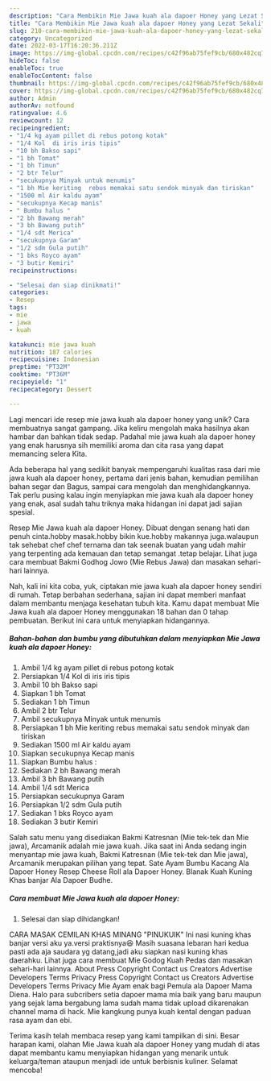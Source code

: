 ```yaml
---
description: "Cara Membikin Mie Jawa kuah ala dapoer Honey yang Lezat Sekali"
title: "Cara Membikin Mie Jawa kuah ala dapoer Honey yang Lezat Sekali"
slug: 210-cara-membikin-mie-jawa-kuah-ala-dapoer-honey-yang-lezat-sekali
category: Uncategorized
date: 2022-03-17T16:20:36.211Z
image: https://img-global.cpcdn.com/recipes/c42f96ab75fef9cb/680x482cq70/mie-jawa-kuah-ala-dapoer-honey-foto-resep-utama.jpg
hideToc: false
enableToc: true
enableTocContent: false
thumbnail: https://img-global.cpcdn.com/recipes/c42f96ab75fef9cb/680x482cq70/mie-jawa-kuah-ala-dapoer-honey-foto-resep-utama.jpg
cover: https://img-global.cpcdn.com/recipes/c42f96ab75fef9cb/680x482cq70/mie-jawa-kuah-ala-dapoer-honey-foto-resep-utama.jpg
author: Admin
authorAv: notfound
ratingvalue: 4.6
reviewcount: 12
recipeingredient:
- "1/4 kg ayam pillet di rebus potong kotak"
- "1/4 Kol  di iris iris tipis"
- "10 bh Bakso sapi"
- "1 bh Tomat"
- "1 bh Timun"
- "2 btr Telur"
- "secukupnya Minyak untuk menumis"
- "1 bh Mie keriting  rebus memakai satu sendok minyak dan tiriskan"
- "1500 ml Air kaldu ayam"
- "secukupnya Kecap manis"
- " Bumbu halus "
- "2 bh Bawang merah"
- "3 bh Bawang putih"
- "1/4 sdt Merica"
- "secukupnya Garam"
- "1/2 sdm Gula putih"
- "1 bks Royco ayam"
- "3 butir Kemiri"
recipeinstructions:

- "Selesai dan siap dinikmati!"
categories:
- Resep
tags:
- mie
- jawa
- kuah

katakunci: mie jawa kuah 
nutrition: 187 calories
recipecuisine: Indonesian
preptime: "PT32M"
cooktime: "PT36M"
recipeyield: "1"
recipecategory: Dessert

---
```





Lagi mencari ide resep mie jawa kuah ala dapoer honey yang unik? Cara membuatnya sangat gampang. Jika keliru mengolah maka hasilnya akan hambar dan bahkan tidak sedap. Padahal mie jawa kuah ala dapoer honey yang enak harusnya sih memiliki aroma dan cita rasa yang dapat memancing selera Kita.





Ada beberapa hal yang sedikit banyak mempengaruhi kualitas rasa dari mie jawa kuah ala dapoer honey, pertama dari jenis bahan, kemudian pemilihan bahan segar dan Bagus, sampai cara mengolah dan menghidangkannya. Tak perlu pusing kalau ingin menyiapkan mie jawa kuah ala dapoer honey yang enak,      asal sudah tahu triknya maka hidangan ini dapat jadi sajian spesial.














Resep Mie Jawa kuah ala dapoer Honey. Dibuat dengan senang hati dan penuh cinta.hobby masak.hobby bikin kue.hobby makannya juga.walaupun tak sehebat chef chef ternama dan tak seenak buatan yang udah mahir yang terpenting ada kemauan dan tetap semangat .tetap belajar. Lihat juga cara membuat Bakmi Godhog Jowo (Mie Rebus Jawa) dan masakan sehari-hari lainnya.






Nah, kali ini kita coba, yuk, ciptakan mie jawa kuah ala dapoer honey sendiri di rumah. Tetap berbahan sederhana, sajian ini dapat memberi manfaat dalam membantu menjaga kesehatan tubuh kita. Kamu dapat membuat Mie Jawa kuah ala dapoer Honey menggunakan 18 bahan dan 0 tahap pembuatan. Berikut ini cara untuk menyiapkan hidangannya.

<!--inarticleads1-->

##### Bahan-bahan dan bumbu yang dibutuhkan dalam menyiapkan Mie Jawa kuah ala dapoer Honey:

1. Ambil 1/4 kg ayam pillet di rebus potong kotak
1. Persiapkan 1/4 Kol  di iris iris tipis
1. Ambil 10 bh Bakso sapi
1. Siapkan 1 bh Tomat
1. Sediakan 1 bh Timun
1. Ambil 2 btr Telur
1. Ambil secukupnya Minyak untuk menumis
1. Persiapkan 1 bh Mie keriting  rebus memakai satu sendok minyak dan tiriskan
1. Sediakan 1500 ml Air kaldu ayam
1. Siapkan secukupnya Kecap manis
1. Siapkan  Bumbu halus :
1. Sediakan 2 bh Bawang merah
1. Ambil 3 bh Bawang putih
1. Ambil 1/4 sdt Merica
1. Persiapkan secukupnya Garam
1. Persiapkan 1/2 sdm Gula putih
1. Sediakan 1 bks Royco ayam
1. Sediakan 3 butir Kemiri


Salah satu menu yang disediakan Bakmi Katresnan (Mie tek-tek dan Mie jawa), Arcamanik adalah mie jawa kuah. Jika saat ini Anda sedang ingin menyantap mie jawa kuah, Bakmi Katresnan (Mie tek-tek dan Mie jawa), Arcamanik merupakan pilihan yang tepat. Sate Ayam Bumbu Kacang Ala Dapoer Honey Resep Cheese Roll ala Dapoer Honey. Blanak Kuah Kuning Khas banjar Ala Dapoer Budhe. 

<!--inarticleads2-->

##### Cara membuat Mie Jawa kuah ala dapoer Honey:


1. Selesai dan siap dihidangkan!

CARA MASAK CEMILAN KHAS MINANG &#34;PINUKUIK&#34; Ini nasi kuning khas banjar versi aku ya.versi praktisnya😆 Masih suasana lebaran hari kedua pasti ada aja saudara yg datang,jadi aku siapkan nasi kuning khas daerahku. Lihat juga cara membuat Mie Godog Kuah Pedas dan masakan sehari-hari lainnya. About Press Copyright Contact us Creators Advertise Developers Terms Privacy Press Copyright Contact us Creators Advertise Developers Terms Privacy Mie Ayam enak bagi Pemula ala Dapoer Mama Diena. Halo para subcribers setia dapoer mama mia baik yang baru maupun yang sejak lama bergabung lama sudah mama tidak upload dikarenakan channel mama di hack. Mie kangkung punya kuah kental dengan paduan rasa ayam dan ebi. 

Terima kasih telah membaca resep yang kami tampilkan di sini. Besar harapan kami, olahan Mie Jawa kuah ala dapoer Honey yang mudah di atas dapat membantu kamu menyiapkan hidangan yang menarik untuk keluarga/teman ataupun menjadi ide untuk berbisnis kuliner. Selamat mencoba!

